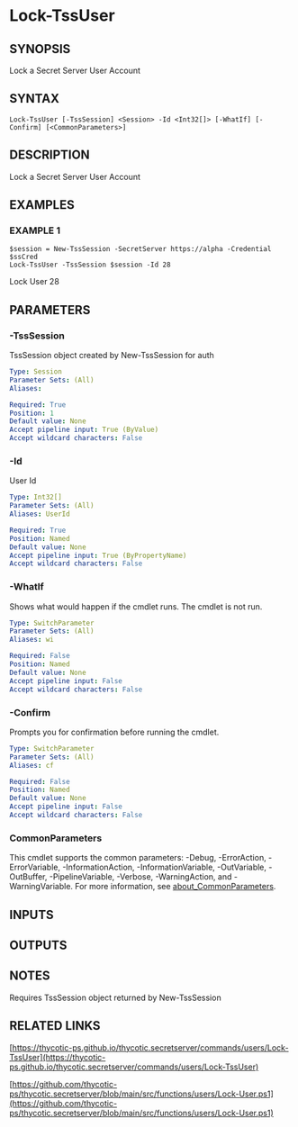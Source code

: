 # Lock-TssUser

## SYNOPSIS
Lock a Secret Server User Account

## SYNTAX

```
Lock-TssUser [-TssSession] <Session> -Id <Int32[]> [-WhatIf] [-Confirm] [<CommonParameters>]
```

## DESCRIPTION
Lock a Secret Server User Account

## EXAMPLES

### EXAMPLE 1
```
$session = New-TssSession -SecretServer https://alpha -Credential $ssCred
Lock-TssUser -TssSession $session -Id 28
```

Lock User 28

## PARAMETERS

### -TssSession
TssSession object created by New-TssSession for auth

```yaml
Type: Session
Parameter Sets: (All)
Aliases:

Required: True
Position: 1
Default value: None
Accept pipeline input: True (ByValue)
Accept wildcard characters: False
```

### -Id
User Id

```yaml
Type: Int32[]
Parameter Sets: (All)
Aliases: UserId

Required: True
Position: Named
Default value: None
Accept pipeline input: True (ByPropertyName)
Accept wildcard characters: False
```

### -WhatIf
Shows what would happen if the cmdlet runs.
The cmdlet is not run.

```yaml
Type: SwitchParameter
Parameter Sets: (All)
Aliases: wi

Required: False
Position: Named
Default value: None
Accept pipeline input: False
Accept wildcard characters: False
```

### -Confirm
Prompts you for confirmation before running the cmdlet.

```yaml
Type: SwitchParameter
Parameter Sets: (All)
Aliases: cf

Required: False
Position: Named
Default value: None
Accept pipeline input: False
Accept wildcard characters: False
```

### CommonParameters
This cmdlet supports the common parameters: -Debug, -ErrorAction, -ErrorVariable, -InformationAction, -InformationVariable, -OutVariable, -OutBuffer, -PipelineVariable, -Verbose, -WarningAction, and -WarningVariable. For more information, see [about_CommonParameters](http://go.microsoft.com/fwlink/?LinkID=113216).

## INPUTS

## OUTPUTS

## NOTES
Requires TssSession object returned by New-TssSession

## RELATED LINKS

[https://thycotic-ps.github.io/thycotic.secretserver/commands/users/Lock-TssUser](https://thycotic-ps.github.io/thycotic.secretserver/commands/users/Lock-TssUser)

[https://github.com/thycotic-ps/thycotic.secretserver/blob/main/src/functions/users/Lock-User.ps1](https://github.com/thycotic-ps/thycotic.secretserver/blob/main/src/functions/users/Lock-User.ps1)

